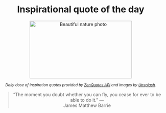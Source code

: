 
<div align="center">

# Inspirational quote of the day

<img src="./data/photo.jpeg" alt="Beautiful nature photo" width="320" height="180">

<sub><i>Daily dose of inspiration quotes provided by [ZenQuotes API](https://zenquotes.io/) and images by [Unsplash](https://unsplash.com/).</i></sub>


<blockquote>&ldquo;The moment you doubt whether you can fly, you cease for ever to be able to do it.&rdquo; &mdash; <footer>James Matthew Barrie</footer></blockquote>

</div>
